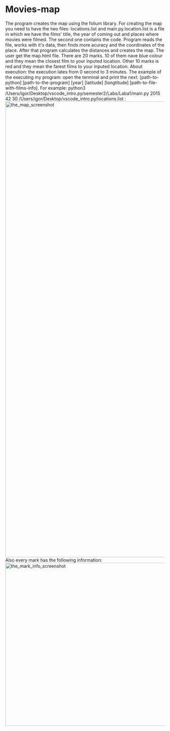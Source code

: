 # Movies-map
The program creates the map using the folium library. 
For creating the map you need to have the two files: locations.list and main.py.location.list is a file in which we have the films' title, the year of coming out
and places where movies were filmed. The second one contains the code. Program reads the file, works with it's data, then finds more acuracy and the coordinates of
the place. After that program calculates the distances and creates the map. The user get the map.html file. There are 20 marks. 10 of them nave blue colour and they
mean the closest film to your inputed location. Other 10 marks is red and they mean the farest films to your inputed location. About execution: the execution lates
from 0 second to 3 minutes. The example of the executing my program: open the terminal and print the next: [path-to-python] [path-to-the-program] [year] [latitude]
[longtitude] [path-to-file-with-films-info]. For example: python3 /Users/igor/Desktop/vscode_intro.py/semester2/Labs/Laba1/main.py 2015 42 30 /Users/igor/Desktop/vscode_intro.py/locations.list :
<img width="1440" alt="the_map_screenshot" src="https://user-images.githubusercontent.com/96167224/153514707-9faa45ed-a734-4dce-878e-fef2b362d623.png">
Also every mark has the following information:
<img width="515" alt="the_mark_info_screenshot" src="https://user-images.githubusercontent.com/96167224/153514809-e781ab46-b963-4428-8aaa-23fb77c72a74.png">
